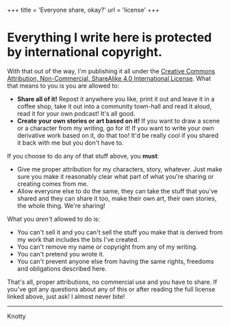 +++
title = 'Everyone share, okay?'
url = 'license'
+++

# Everything I write here is protected by international copyright.

With that out of the way, I'm publishing it all under the [Creative Commons Attribution, Non-Commercial, ShareAlike 4.0 International License](https://creativecommons.org/licenses/by-nc-sa/4.0/legalcode.en).  What that means to you is you are allowed to:

* **Share all of it!**  Repost it anywhere you like, print it out and leave it in a coffee shop, take it out into a community town-hall and read it aloud, read it for your own podcast!  It's all good.
* **Create your own stories or art based on it!**  If you want to draw a scene or a character from my writing, go for it!  If you want to write your own derivative work based on it, do that too!  It'd be really cool if you shared it back with me but you don't have to.

If you choose to do any of that stuff above, you **must**:

* Give me proper attribution for my characters, story, whatever.  Just make sure you make it reasonably clear what part of what you're sharing or creating comes from me.
* Allow everyone else to do the same, they can take the stuff that you've shared and they can share it too, make their own art, their own stories, the whole thing. We're sharing!

What you *aren't* allowed to do is:

- You can't sell it and you can't sell the stuff you make that is derived from my work that includes the bits I've created.
- You can't remove my name or copyright from any of my writing.
- You can't pretend you wrote it.
- You can't prevent anyone else from having the same rights, freedoms and obligations described here.

That's all, proper attributions, no commercial use and you have to share.  If you've got any questions about any of this or after reading the full license linked above, just ask!  I almost never bite!

***
<signature>Knotty</signature>
